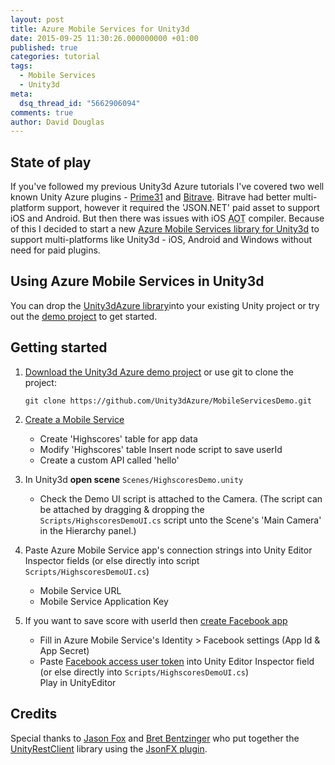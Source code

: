 ```yaml
---
layout: post
title: Azure Mobile Services for Unity3d
date: 2015-09-25 11:30:26.000000000 +01:00
published: true
categories: tutorial
tags:
  - Mobile Services
  - Unity3d
meta:
  dsq_thread_id: "5662906094"
comments: true
author: David Douglas
---
```


## State of play

If you've followed my previous Unity3d Azure tutorials I've covered two well known Unity Azure plugins - [Prime31](http://www.deadlyfingers.net/azure/unity3d-and-cloud-backend-using-azure-mobile-services-and-prime31-plugin/) and [Bitrave](http://www.deadlyfingers.net/azure/unity3d-game-dev-with-azure-mobile-services-using-bitrave-plugin/). Bitrave had better multi-platform support, however it required the 'JSON.NET' paid asset to support iOS and Android. But then there was issues with iOS <abbr title="Ahead Of Time">AOT</abbr> compiler. Because of this I decided to start a new [Azure Mobile Services library for Unity3d](https://github.com/Unity3dAzure/) to support multi-platforms like Unity3d - iOS, Android and Windows without need for paid plugins.

## Using Azure Mobile Services in Unity3d

You can drop the [Unity3dAzure library](https://github.com/Unity3dAzure/MobileServices)into your existing Unity project or try out the [demo project](https://github.com/Unity3dAzure/MobileServicesDemo) to get started.

## Getting started

1. [Download the Unity3d Azure demo project](https://github.com/Unity3dAzure/MobileServicesDemo/archive/master.zip) or use git to clone the project:

    ```
    git clone https://github.com/Unity3dAzure/MobileServicesDemo.git
    ```

2. [Create a Mobile Service](https://manage.windowsazure.com/)

    - Create 'Highscores' table for app data
    - Modify 'Highscores' table Insert node script to save userId
    - Create a custom API called 'hello'

3. In Unity3d **open scene** `Scenes/HighscoresDemo.unity`

    - Check the Demo UI script is attached to the Camera. (The script can be attached by dragging & dropping the `Scripts/HighscoresDemoUI.cs` script unto the Scene's 'Main Camera' in the Hierarchy panel.)

4. Paste Azure Mobile Service app's connection strings into Unity Editor Inspector fields (or else directly into script `Scripts/HighscoresDemoUI.cs`)

    - Mobile Service URL
    - Mobile Service Application Key

5. If you want to save score with userId then [create Facebook app](https://developers.facebook.com/apps/async/create/platform-setup/dialog/)

    - Fill in Azure Mobile Service's Identity \> Facebook settings (App Id & App Secret)
    - Paste [Facebook access user token](https://developers.facebook.com/tools/accesstoken/) into Unity Editor Inspector field (or else directly into `Scripts/HighscoresDemoUI.cs`)  
      Play in UnityEditor

## Credits

Special thanks to [Jason Fox](https://twitter.com/jasongfox) and [Bret Bentzinger](https://twitter.com/awehellyeah) who put together the [UnityRestClient](https://github.com/ProjectStratus/UnityRestClient) library using the [JsonFX plugin](https://bitbucket.org/TowerOfBricks/jsonfx-for-unity3d-git/overview).
